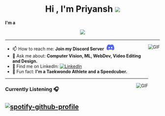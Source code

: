 <h1 align="center"><b>Hi , I'm Priyansh </b><img src="https://media.giphy.com/media/hvRJCLFzcasrR4ia7z/giphy.gif" width="35"></h1>
<!--  --><p><b>I'm a</b></p>
<p align="center">
  <a href="https://github.com/DenverCoder1/readme-typing-svg">
  <img src="https://readme-typing-svg.herokuapp.com?font=Time+New+Roman&color=cyan&size=25&center=true&vCenter=true&width=600&height=100&lines=Computer+Science+Senior+at+RVCE;Computer+Vision+and+ML;2D+and+3D+Web+Development">
</a>

---

<img align="right" alt="GIF" height="160px" src="https://media.giphy.com/media/du3J3cXyzhj75IOgvA/giphy.gif" />

- 📫 How to reach me: **Join my Discord Server  [<img alt="Discord" height="20px" src="https://github.com/priyanshrd/priyanshrd/blob/main/download.png"/>](https://discord.gg/yQsXFprAxM)**
- 💬 Ask me about: **Computer Vision, ML, WebDev, Video Editing and Design.**
- 🔗 Find me on LinkedIn: [<img alt="LinkedIn" height="15px" src="https://www.flaticon.com/svg/static/icons/svg/725/725337.svg"/>](https://www.linkedin.com/in/priyanshrd)
- 🏅 Fun fact: **I'm a Taekwondo Athlete and a Speedcuber.**

---

<img align="right" alt="GIF" height="170px" src="https://media.giphy.com/media/J5B1Y8QZnzXXbLQIBu/giphy.gif" />

### Currently Listening 🎧  
[![spotify-github-profile](https://spotify-github-profile.kittinanx.com/api/view?uid=312z7u3jrbvnsulzki66ngbayc6y&cover_image=false&theme=default&show_offline=false&background_color=121212&interchange=true&bar_color_cover=false)](https://spotify-github-profile.kittinanx.com/api/view?uid=312z7u3jrbvnsulzki66ngbayc6y&redirect=true)
---
</p>


<br>
